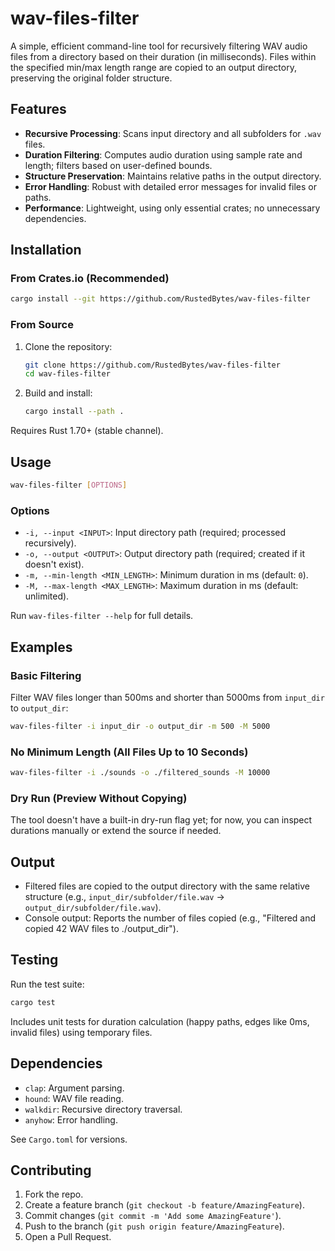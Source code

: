 # wav-files-filter

A simple, efficient command-line tool for recursively filtering WAV audio files from a directory based on their duration (in milliseconds). Files within the specified min/max length range are copied to an output directory, preserving the original folder structure.

## Features

- **Recursive Processing**: Scans input directory and all subfolders for `.wav` files.
- **Duration Filtering**: Computes audio duration using sample rate and length; filters based on user-defined bounds.
- **Structure Preservation**: Maintains relative paths in the output directory.
- **Error Handling**: Robust with detailed error messages for invalid files or paths.
- **Performance**: Lightweight, using only essential crates; no unnecessary dependencies.

## Installation

### From Crates.io (Recommended)

```bash
cargo install --git https://github.com/RustedBytes/wav-files-filter
```

### From Source

1. Clone the repository:
   ```bash
   git clone https://github.com/RustedBytes/wav-files-filter
   cd wav-files-filter
   ```

2. Build and install:
   ```bash
   cargo install --path .
   ```

Requires Rust 1.70+ (stable channel).

## Usage

```bash
wav-files-filter [OPTIONS]
```

### Options

- `-i, --input <INPUT>`: Input directory path (required; processed recursively).
- `-o, --output <OUTPUT>`: Output directory path (required; created if it doesn't exist).
- `-m, --min-length <MIN_LENGTH>`: Minimum duration in ms (default: `0`).
- `-M, --max-length <MAX_LENGTH>`: Maximum duration in ms (default: unlimited).

Run `wav-files-filter --help` for full details.

## Examples

### Basic Filtering

Filter WAV files longer than 500ms and shorter than 5000ms from `input_dir` to `output_dir`:

```bash
wav-files-filter -i input_dir -o output_dir -m 500 -M 5000
```

### No Minimum Length (All Files Up to 10 Seconds)

```bash
wav-files-filter -i ./sounds -o ./filtered_sounds -M 10000
```

### Dry Run (Preview Without Copying)

The tool doesn't have a built-in dry-run flag yet; for now, you can inspect durations manually or extend the source if needed.

## Output

- Filtered files are copied to the output directory with the same relative structure (e.g., `input_dir/subfolder/file.wav` → `output_dir/subfolder/file.wav`).
- Console output: Reports the number of files copied (e.g., "Filtered and copied 42 WAV files to ./output_dir").

## Testing

Run the test suite:

```bash
cargo test
```

Includes unit tests for duration calculation (happy paths, edges like 0ms, invalid files) using temporary files.

## Dependencies

- `clap`: Argument parsing.
- `hound`: WAV file reading.
- `walkdir`: Recursive directory traversal.
- `anyhow`: Error handling.

See `Cargo.toml` for versions.

## Contributing

1. Fork the repo.
2. Create a feature branch (`git checkout -b feature/AmazingFeature`).
3. Commit changes (`git commit -m 'Add some AmazingFeature'`).
4. Push to the branch (`git push origin feature/AmazingFeature`).
5. Open a Pull Request.
